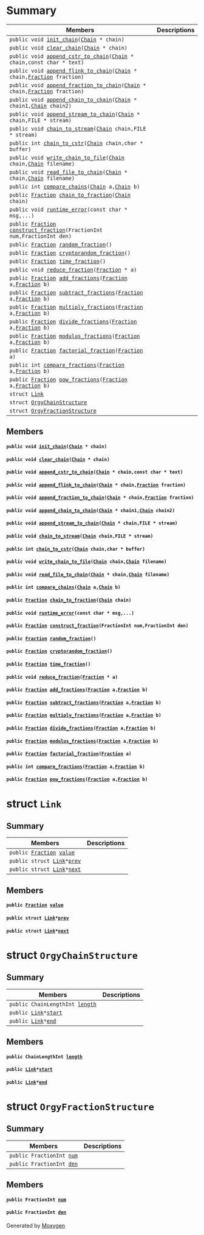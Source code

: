 # Summary

 Members                        | Descriptions                                
--------------------------------|---------------------------------------------
`public void `[`init_chain`](#chain_8h_1ac96eb7de4c8b1a7e3570d9200ef2cc8f)`(`[`Chain`](#struct_orgy_chain_structure)` * chain)`            | 
`public void `[`clear_chain`](#chain_8h_1aa4212f13a8d699b80b5c8fe4a5fab60b)`(`[`Chain`](#struct_orgy_chain_structure)` * chain)`            | 
`public void `[`append_cstr_to_chain`](#chain_8h_1ad442feef450b8b012044dfd726af81a8)`(`[`Chain`](#struct_orgy_chain_structure)` * chain,const char * text)`            | 
`public void `[`append_flink_to_chain`](#chain_8h_1a2ae440a996132423425f5721b5c14d1b)`(`[`Chain`](#struct_orgy_chain_structure)` * chain,`[`Fraction`](#struct_orgy_fraction_structure)` fraction)`            | 
`public void `[`append_fraction_to_chain`](#chain_8h_1a116c3ec771d4a979a77eded5fdfc05a5)`(`[`Chain`](#struct_orgy_chain_structure)` * chain,`[`Fraction`](#struct_orgy_fraction_structure)` fraction)`            | 
`public void `[`append_chain_to_chain`](#chain_8h_1a902710243ebcd47c428a1dd41029ec2a)`(`[`Chain`](#struct_orgy_chain_structure)` * chain1,`[`Chain`](#struct_orgy_chain_structure)` chain2)`            | 
`public void `[`append_stream_to_chain`](#chain_8h_1a05e36086654b1484594e617f0abf364b)`(`[`Chain`](#struct_orgy_chain_structure)` * chain,FILE * stream)`            | 
`public void `[`chain_to_stream`](#chain_8h_1aa3115ee4f4c5671ac35c33102fd3e2d0)`(`[`Chain`](#struct_orgy_chain_structure)` chain,FILE * stream)`            | 
`public int `[`chain_to_cstr`](#chain_8h_1a784425b6bbc1c074e52e109871b526c0)`(`[`Chain`](#struct_orgy_chain_structure)` chain,char * buffer)`            | 
`public void `[`write_chain_to_file`](#chain_8h_1a897accbfb97acae9ff091b3dc13921c2)`(`[`Chain`](#struct_orgy_chain_structure)` chain,`[`Chain`](#struct_orgy_chain_structure)` filename)`            | 
`public void `[`read_file_to_chain`](#chain_8h_1a008ca35b36cfa01cebd59a6dddd79671)`(`[`Chain`](#struct_orgy_chain_structure)` * chain,`[`Chain`](#struct_orgy_chain_structure)` filename)`            | 
`public int `[`compare_chains`](#chain_8h_1aebea70af9ccbc3d25da67b8f836dba3d)`(`[`Chain`](#struct_orgy_chain_structure)` a,`[`Chain`](#struct_orgy_chain_structure)` b)`            | 
`public `[`Fraction`](#struct_orgy_fraction_structure)` `[`chain_to_fraction`](#chain_8h_1ae351d3cf295fd95456e64cb1bb9216da)`(`[`Chain`](#struct_orgy_chain_structure)` chain)`            | 
`public void `[`runtime_error`](#error_8h_1aa4581c050961a458136ec8bdd556d5b5)`(const char * msg,...)`            | 
`public `[`Fraction`](#struct_orgy_fraction_structure)` `[`construct_fraction`](#fraction_8h_1affd36cedc3799420c2d6ddfbdbd81ddf)`(FractionInt num,FractionInt den)`            | 
`public `[`Fraction`](#struct_orgy_fraction_structure)` `[`random_fraction`](#fraction_8h_1aff0108be8808ee831aaac374030930b4)`()`            | 
`public `[`Fraction`](#struct_orgy_fraction_structure)` `[`cryptorandom_fraction`](#fraction_8h_1a78d8f5be26e020fd33f5928b2aaf36b1)`()`            | 
`public `[`Fraction`](#struct_orgy_fraction_structure)` `[`time_fraction`](#fraction_8h_1a1287cf8ca974a6713dd6af32e2016524)`()`            | 
`public void `[`reduce_fraction`](#fraction__math_8h_1a945e863cbdcd274aef0eefb079d4b4d1)`(`[`Fraction`](#struct_orgy_fraction_structure)` * a)`            | 
`public `[`Fraction`](#struct_orgy_fraction_structure)` `[`add_fractions`](#fraction__math_8h_1a61a421cc3f02c994922da7b24aa4c4e1)`(`[`Fraction`](#struct_orgy_fraction_structure)` a,`[`Fraction`](#struct_orgy_fraction_structure)` b)`            | 
`public `[`Fraction`](#struct_orgy_fraction_structure)` `[`subtract_fractions`](#fraction__math_8h_1aba98b22dcee1e4eb95a7ac2fe9281e8d)`(`[`Fraction`](#struct_orgy_fraction_structure)` a,`[`Fraction`](#struct_orgy_fraction_structure)` b)`            | 
`public `[`Fraction`](#struct_orgy_fraction_structure)` `[`multiply_fractions`](#fraction__math_8h_1a4b4e5ede06559519a9a6894aeef10526)`(`[`Fraction`](#struct_orgy_fraction_structure)` a,`[`Fraction`](#struct_orgy_fraction_structure)` b)`            | 
`public `[`Fraction`](#struct_orgy_fraction_structure)` `[`divide_fractions`](#fraction__math_8h_1a94da26ba38d24c1688e08a9d8d7ae6c8)`(`[`Fraction`](#struct_orgy_fraction_structure)` a,`[`Fraction`](#struct_orgy_fraction_structure)` b)`            | 
`public `[`Fraction`](#struct_orgy_fraction_structure)` `[`modulus_fractions`](#fraction__math_8h_1a8b3e9f3e279ccb842a61ae8490c96959)`(`[`Fraction`](#struct_orgy_fraction_structure)` a,`[`Fraction`](#struct_orgy_fraction_structure)` b)`            | 
`public `[`Fraction`](#struct_orgy_fraction_structure)` `[`factorial_fraction`](#fraction__math_8h_1a5a68b5e9f579eaf0e7ccc499fd55ab09)`(`[`Fraction`](#struct_orgy_fraction_structure)` a)`            | 
`public int `[`compare_fractions`](#fraction__math_8h_1a50c53ea17596e7cf28eb58aadd7042d2)`(`[`Fraction`](#struct_orgy_fraction_structure)` a,`[`Fraction`](#struct_orgy_fraction_structure)` b)`            | 
`public `[`Fraction`](#struct_orgy_fraction_structure)` `[`pow_fractions`](#fraction__math_8h_1afa5a6802e6d6acfa2ac36cabce0574a1)`(`[`Fraction`](#struct_orgy_fraction_structure)` a,`[`Fraction`](#struct_orgy_fraction_structure)` b)`            | 
`struct `[`Link`](#struct_link) | 
`struct `[`OrgyChainStructure`](#struct_orgy_chain_structure) | 
`struct `[`OrgyFractionStructure`](#struct_orgy_fraction_structure) | 

## Members

#### `public void `[`init_chain`](#chain_8h_1ac96eb7de4c8b1a7e3570d9200ef2cc8f)`(`[`Chain`](#struct_orgy_chain_structure)` * chain)` 

#### `public void `[`clear_chain`](#chain_8h_1aa4212f13a8d699b80b5c8fe4a5fab60b)`(`[`Chain`](#struct_orgy_chain_structure)` * chain)` 

#### `public void `[`append_cstr_to_chain`](#chain_8h_1ad442feef450b8b012044dfd726af81a8)`(`[`Chain`](#struct_orgy_chain_structure)` * chain,const char * text)` 

#### `public void `[`append_flink_to_chain`](#chain_8h_1a2ae440a996132423425f5721b5c14d1b)`(`[`Chain`](#struct_orgy_chain_structure)` * chain,`[`Fraction`](#struct_orgy_fraction_structure)` fraction)` 

#### `public void `[`append_fraction_to_chain`](#chain_8h_1a116c3ec771d4a979a77eded5fdfc05a5)`(`[`Chain`](#struct_orgy_chain_structure)` * chain,`[`Fraction`](#struct_orgy_fraction_structure)` fraction)` 

#### `public void `[`append_chain_to_chain`](#chain_8h_1a902710243ebcd47c428a1dd41029ec2a)`(`[`Chain`](#struct_orgy_chain_structure)` * chain1,`[`Chain`](#struct_orgy_chain_structure)` chain2)` 

#### `public void `[`append_stream_to_chain`](#chain_8h_1a05e36086654b1484594e617f0abf364b)`(`[`Chain`](#struct_orgy_chain_structure)` * chain,FILE * stream)` 

#### `public void `[`chain_to_stream`](#chain_8h_1aa3115ee4f4c5671ac35c33102fd3e2d0)`(`[`Chain`](#struct_orgy_chain_structure)` chain,FILE * stream)` 

#### `public int `[`chain_to_cstr`](#chain_8h_1a784425b6bbc1c074e52e109871b526c0)`(`[`Chain`](#struct_orgy_chain_structure)` chain,char * buffer)` 

#### `public void `[`write_chain_to_file`](#chain_8h_1a897accbfb97acae9ff091b3dc13921c2)`(`[`Chain`](#struct_orgy_chain_structure)` chain,`[`Chain`](#struct_orgy_chain_structure)` filename)` 

#### `public void `[`read_file_to_chain`](#chain_8h_1a008ca35b36cfa01cebd59a6dddd79671)`(`[`Chain`](#struct_orgy_chain_structure)` * chain,`[`Chain`](#struct_orgy_chain_structure)` filename)` 

#### `public int `[`compare_chains`](#chain_8h_1aebea70af9ccbc3d25da67b8f836dba3d)`(`[`Chain`](#struct_orgy_chain_structure)` a,`[`Chain`](#struct_orgy_chain_structure)` b)` 

#### `public `[`Fraction`](#struct_orgy_fraction_structure)` `[`chain_to_fraction`](#chain_8h_1ae351d3cf295fd95456e64cb1bb9216da)`(`[`Chain`](#struct_orgy_chain_structure)` chain)` 

#### `public void `[`runtime_error`](#error_8h_1aa4581c050961a458136ec8bdd556d5b5)`(const char * msg,...)` 

#### `public `[`Fraction`](#struct_orgy_fraction_structure)` `[`construct_fraction`](#fraction_8h_1affd36cedc3799420c2d6ddfbdbd81ddf)`(FractionInt num,FractionInt den)` 

#### `public `[`Fraction`](#struct_orgy_fraction_structure)` `[`random_fraction`](#fraction_8h_1aff0108be8808ee831aaac374030930b4)`()` 

#### `public `[`Fraction`](#struct_orgy_fraction_structure)` `[`cryptorandom_fraction`](#fraction_8h_1a78d8f5be26e020fd33f5928b2aaf36b1)`()` 

#### `public `[`Fraction`](#struct_orgy_fraction_structure)` `[`time_fraction`](#fraction_8h_1a1287cf8ca974a6713dd6af32e2016524)`()` 

#### `public void `[`reduce_fraction`](#fraction__math_8h_1a945e863cbdcd274aef0eefb079d4b4d1)`(`[`Fraction`](#struct_orgy_fraction_structure)` * a)` 

#### `public `[`Fraction`](#struct_orgy_fraction_structure)` `[`add_fractions`](#fraction__math_8h_1a61a421cc3f02c994922da7b24aa4c4e1)`(`[`Fraction`](#struct_orgy_fraction_structure)` a,`[`Fraction`](#struct_orgy_fraction_structure)` b)` 

#### `public `[`Fraction`](#struct_orgy_fraction_structure)` `[`subtract_fractions`](#fraction__math_8h_1aba98b22dcee1e4eb95a7ac2fe9281e8d)`(`[`Fraction`](#struct_orgy_fraction_structure)` a,`[`Fraction`](#struct_orgy_fraction_structure)` b)` 

#### `public `[`Fraction`](#struct_orgy_fraction_structure)` `[`multiply_fractions`](#fraction__math_8h_1a4b4e5ede06559519a9a6894aeef10526)`(`[`Fraction`](#struct_orgy_fraction_structure)` a,`[`Fraction`](#struct_orgy_fraction_structure)` b)` 

#### `public `[`Fraction`](#struct_orgy_fraction_structure)` `[`divide_fractions`](#fraction__math_8h_1a94da26ba38d24c1688e08a9d8d7ae6c8)`(`[`Fraction`](#struct_orgy_fraction_structure)` a,`[`Fraction`](#struct_orgy_fraction_structure)` b)` 

#### `public `[`Fraction`](#struct_orgy_fraction_structure)` `[`modulus_fractions`](#fraction__math_8h_1a8b3e9f3e279ccb842a61ae8490c96959)`(`[`Fraction`](#struct_orgy_fraction_structure)` a,`[`Fraction`](#struct_orgy_fraction_structure)` b)` 

#### `public `[`Fraction`](#struct_orgy_fraction_structure)` `[`factorial_fraction`](#fraction__math_8h_1a5a68b5e9f579eaf0e7ccc499fd55ab09)`(`[`Fraction`](#struct_orgy_fraction_structure)` a)` 

#### `public int `[`compare_fractions`](#fraction__math_8h_1a50c53ea17596e7cf28eb58aadd7042d2)`(`[`Fraction`](#struct_orgy_fraction_structure)` a,`[`Fraction`](#struct_orgy_fraction_structure)` b)` 

#### `public `[`Fraction`](#struct_orgy_fraction_structure)` `[`pow_fractions`](#fraction__math_8h_1afa5a6802e6d6acfa2ac36cabce0574a1)`(`[`Fraction`](#struct_orgy_fraction_structure)` a,`[`Fraction`](#struct_orgy_fraction_structure)` b)` 

# struct `Link` 

## Summary

 Members                        | Descriptions                                
--------------------------------|---------------------------------------------
`public `[`Fraction`](#struct_orgy_fraction_structure)` `[`value`](#struct_link_1a398f21bd9c8db3bf5e788b0495bc623d) | 
`public struct `[`Link`](#struct_link)` * `[`prev`](#struct_link_1af1e5687bdfac2994b98c23f359f4e0fd) | 
`public struct `[`Link`](#struct_link)` * `[`next`](#struct_link_1a4c0511c20c869c43fda58d1eeeed7e73) | 

## Members

#### `public `[`Fraction`](#struct_orgy_fraction_structure)` `[`value`](#struct_link_1a398f21bd9c8db3bf5e788b0495bc623d) 

#### `public struct `[`Link`](#struct_link)` * `[`prev`](#struct_link_1af1e5687bdfac2994b98c23f359f4e0fd) 

#### `public struct `[`Link`](#struct_link)` * `[`next`](#struct_link_1a4c0511c20c869c43fda58d1eeeed7e73) 

# struct `OrgyChainStructure` 

## Summary

 Members                        | Descriptions                                
--------------------------------|---------------------------------------------
`public ChainLengthInt `[`length`](#struct_orgy_chain_structure_1aab51d8c9236300fa26ebafc6ef0d379c) | 
`public `[`Link`](#struct_link)` * `[`start`](#struct_orgy_chain_structure_1ae460f166a4376743febc0fdda9c4e120) | 
`public `[`Link`](#struct_link)` * `[`end`](#struct_orgy_chain_structure_1ad5738210a8e11389bfa78940cab43a41) | 

## Members

#### `public ChainLengthInt `[`length`](#struct_orgy_chain_structure_1aab51d8c9236300fa26ebafc6ef0d379c) 

#### `public `[`Link`](#struct_link)` * `[`start`](#struct_orgy_chain_structure_1ae460f166a4376743febc0fdda9c4e120) 

#### `public `[`Link`](#struct_link)` * `[`end`](#struct_orgy_chain_structure_1ad5738210a8e11389bfa78940cab43a41) 

# struct `OrgyFractionStructure` 

## Summary

 Members                        | Descriptions                                
--------------------------------|---------------------------------------------
`public FractionInt `[`num`](#struct_orgy_fraction_structure_1af498157efbbc6c7c35e06669ee11cb48) | 
`public FractionInt `[`den`](#struct_orgy_fraction_structure_1a63e7e67b0b7d2d17e81df7027ea7ebe7) | 

## Members

#### `public FractionInt `[`num`](#struct_orgy_fraction_structure_1af498157efbbc6c7c35e06669ee11cb48) 

#### `public FractionInt `[`den`](#struct_orgy_fraction_structure_1a63e7e67b0b7d2d17e81df7027ea7ebe7) 

Generated by [Moxygen](https://sourcey.com/moxygen)